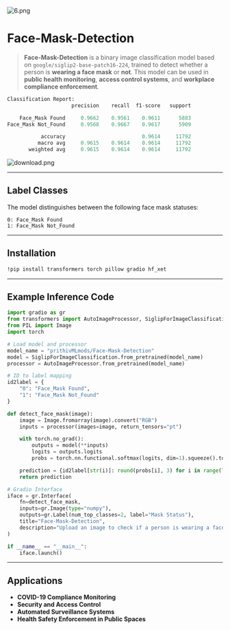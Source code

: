 ![6.png](https://cdn-uploads.huggingface.co/production/uploads/65bb837dbfb878f46c77de4c/UOJ8KTNPv3KPtk9ZyY9Ll.png)

# **Face-Mask-Detection**

> **Face-Mask-Detection** is a binary image classification model based on `google/siglip2-base-patch16-224`, trained to detect whether a person is **wearing a face mask** or **not**. This model can be used in **public health monitoring**, **access control systems**, and **workplace compliance enforcement**.

```py
Classification Report:
                     precision    recall  f1-score   support

    Face_Mask Found     0.9662    0.9561    0.9611      5883
Face_Mask Not_Found     0.9568    0.9667    0.9617      5909

           accuracy                         0.9614     11792
          macro avg     0.9615    0.9614    0.9614     11792
       weighted avg     0.9615    0.9614    0.9614     11792
```

![download.png](https://cdn-uploads.huggingface.co/production/uploads/65bb837dbfb878f46c77de4c/sHVD-hwWEVZT2lQMmlq9_.png)

---

## **Label Classes**

The model distinguishes between the following face mask statuses:

```
0: Face_Mask Found  
1: Face_Mask Not_Found
```

---

## **Installation**

```bash
!pip install transformers torch pillow gradio hf_xet
```

---

## **Example Inference Code**

```python
import gradio as gr
from transformers import AutoImageProcessor, SiglipForImageClassification
from PIL import Image
import torch

# Load model and processor
model_name = "prithivMLmods/Face-Mask-Detection"
model = SiglipForImageClassification.from_pretrained(model_name)
processor = AutoImageProcessor.from_pretrained(model_name)

# ID to label mapping
id2label = {
    "0": "Face_Mask Found",
    "1": "Face_Mask Not_Found"
}

def detect_face_mask(image):
    image = Image.fromarray(image).convert("RGB")
    inputs = processor(images=image, return_tensors="pt")

    with torch.no_grad():
        outputs = model(**inputs)
        logits = outputs.logits
        probs = torch.nn.functional.softmax(logits, dim=1).squeeze().tolist()

    prediction = {id2label[str(i)]: round(probs[i], 3) for i in range(len(probs))}
    return prediction

# Gradio Interface
iface = gr.Interface(
    fn=detect_face_mask,
    inputs=gr.Image(type="numpy"),
    outputs=gr.Label(num_top_classes=2, label="Mask Status"),
    title="Face-Mask-Detection",
    description="Upload an image to check if a person is wearing a face mask or not."
)

if __name__ == "__main__":
    iface.launch()
```

---

## **Applications**

* **COVID-19 Compliance Monitoring**
* **Security and Access Control**
* **Automated Surveillance Systems**
* **Health Safety Enforcement in Public Spaces** 

